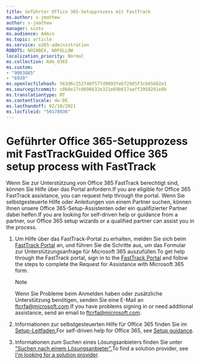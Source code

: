 ```yaml
---
title: Geführter Office 365-Setupprozess mit FastTrack
ms.author: v-jmathew
author: v-jmathew
manager: scotv
ms.audience: Admin
ms.topic: article
ms.service: o365-administration
ROBOTS: NOINDEX, NOFOLLOW
localization_priority: Normal
ms.collection: Adm_O365
ms.custom:
- "9003885"
- "6939"
ms.openlocfilehash: 563d6c252740f577d9093febf2985f3cb65662e1
ms.sourcegitcommit: c0b8e17c8696632e321e69b617aaff2958201e9b
ms.translationtype: MT
ms.contentlocale: de-DE
ms.lasthandoff: 02/10/2021
ms.locfileid: "50178936"
---
```

# <a name="guided-office-365-setup-process-with-fasttrack"></a><span data-ttu-id="54869-102">Geführter Office 365-Setupprozess mit FastTrack</span><span class="sxs-lookup"><span data-stu-id="54869-102">Guided Office 365 setup process with FastTrack</span></span>

<span data-ttu-id="54869-103">Wenn Sie zur Unterstützung von Office 365 FastTrack berechtigt sind, können Sie Hilfe über das Portal anfordern.</span><span class="sxs-lookup"><span data-stu-id="54869-103">If you are eligible for Office 365 FastTrack assistance, you can request help through the portal.</span></span> <span data-ttu-id="54869-104">Wenn Sie selbstgesteuerte Hilfe oder Anleitungen von einem Partner suchen, können Ihnen unsere Office 365-Setup-Assistenten oder ein qualifizierter Partner dabei helfen.</span><span class="sxs-lookup"><span data-stu-id="54869-104">If you are looking for self-driven help or guidance from a partner, our Office 365 setup wizards or a qualified partner can assist you in the process.</span></span>

1. <span data-ttu-id="54869-105">Um Hilfe über das FastTrack-Portal zu erhalten, melden Sie sich beim [FastTrack Portal](https://go.microsoft.com/fwlink/?linkid=2125443) an, und führen Sie die Schritte aus, um das Formular zur Unterstützungsanfrage für Microsoft 365 auszufüllen.</span><span class="sxs-lookup"><span data-stu-id="54869-105">To get help through the FastTrack portal, sign in to the [FastTrack Portal](https://go.microsoft.com/fwlink/?linkid=2125443) and follow the steps to complete the Request for Assistance with Microsoft 365 form.</span></span>

    > [!NOTE]
    > <span data-ttu-id="54869-106">Wenn Sie Probleme beim Anmelden haben oder zusätzliche Unterstützung benötigen, senden Sie eine E-Mail an [ftcrfa@microsoft.com](mailto:ftcrfa@microsoft.com).</span><span class="sxs-lookup"><span data-stu-id="54869-106">If you have problems signing in or need additional assistance, send an email to [ftcrfa@microsoft.com](mailto:ftcrfa@microsoft.com).</span></span>

2. <span data-ttu-id="54869-107">Informationen zur selbstgesteuerten Hilfe für Office 365 finden Sie im [Setup-Leitfaden.](https://go.microsoft.com/fwlink/?linkid=2125827)</span><span class="sxs-lookup"><span data-stu-id="54869-107">For self-driven help for Office 365, see [Setup guidance](https://go.microsoft.com/fwlink/?linkid=2125827).</span></span>
3. <span data-ttu-id="54869-108">Informationen zum Suchen eines Lösungsanbieters finden Sie unter ["Suchen nach einem Lösungsanbieter".](https://go.microsoft.com/fwlink/?linkid=2125918)</span><span class="sxs-lookup"><span data-stu-id="54869-108">To find a solution provider, see [I'm looking for a solution provider](https://go.microsoft.com/fwlink/?linkid=2125918).</span></span>
